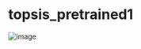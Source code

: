 # topsis_pretrained1

![image](https://github.com/SakshiGoyal001/topsis_pretrained1/assets/100338507/7d69a370-1ae8-4446-a835-a88dcf61bc3f)
